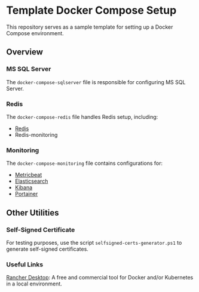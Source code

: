 # Template Docker Compose Setup

This repository serves as a sample template for setting up a Docker Compose environment.

## Overview

### MS SQL Server

The `docker-compose-sqlserver` file is responsible for configuring MS SQL Server.

### Redis

The `docker-compose-redis` file handles Redis setup, including:
- [Redis](https://redis.io/docs/install/)
- Redis-monitoring

### Monitoring

The `docker-compose-monitoring` file contains configurations for:
- [Metricbeat](https://www.elastic.co/beats/metricbeat)
- [Elasticsearch](https://www.elastic.co/)
- [Kibana](https://www.elastic.co/kibana)
- [Portainer](https://www.portainer.io/)

## Other Utilities

### Self-Signed Certificate
For testing purposes, use the script `selfsigned-certs-generator.ps1` to generate self-signed certificates.

### Useful Links

[Rancher Desktop](https://rancherdesktop.io/): A free and commercial tool for Docker and/or Kubernetes in a local environment.
